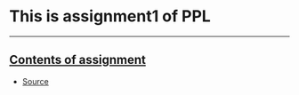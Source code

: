 # This is assignment1 of PPL
---
## [Contents of assignment](./assignment1.pdf)  
- [Source](./initial)
